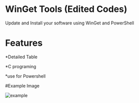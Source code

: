 # WinGet Tools (Edited Codes)
Update and Install your software using WinGet and PowerShell

# Features 

*Detailed Table

*C programing

*use for Powershell

#Example Image

![example](https://user-images.githubusercontent.com/74864221/217322309-fa6ae15c-08c4-450e-9a0f-2d3516a2c9f8.png)
